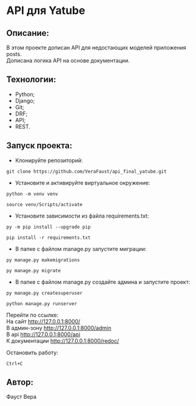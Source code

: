 # API для Yatube

## Описание:
В этом проекте дописан API для недостающих моделей приложения posts.  
Дописана логика API на основе документации.

## Технологии:
- Python;
- Django;
- Git;
- DRF;
- API;
- REST.

## Запуск проекта:
- Клонируйте репозиторий:
```
git clone https://github.com/VeraFaust/api_final_yatube.git
```

- Установите и активируйте виртуальное окружение:
```
python -m venv venv
```
```
source venv/Scripts/activate
```

- Установите зависимости из файла requirements.txt:
```
py -m pip install --upgrade pip
```
```
pip install -r requirements.txt
```

- В папке с файлом manage.py запустите миграции:
```
py manage.py makemigrations
```
```
py manage.py migrate
```

- В папке с файлом manage.py создайте админа и запустите проект:
```
py manage.py createsuperuser
```
```
python manage.py runserver
```
Перейти по ссылке:  
На сайт http://127.0.0.1:8000/  
В админ-зону http://127.0.0.1:8000/admin  
В api http://127.0.0.1:8000/api  
К документации http://127.0.0.1:8000/redoc/

Остановить работу:
```
Ctrl+C
```

## Автор:
Фауст Вера
